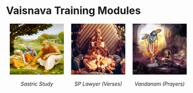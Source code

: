 # **Vaisnava Training Modules**

<div style="display: flex; justify-content: center; align-items: center;">
    <div style="margin: 0 10px; text-align: center;">
        <a href="https://nigamakalpataru108.github.io/Sastric_Study">
            <img src="images/sastric_study.jpg" alt="Sastric Study" width="160" height="140">
        </a>
        <p><em>Sastric Study</em></p>
    </div>
    <div style="margin: 0 10px; text-align: center;">
        <a href="https://nigamakalpataru108.github.io/SP_Lawyer">
            <img src="images/sp_lawyer.jpg" alt="SP Lawyer" width="160" height="140">
        </a>
        <p><em>SP Lawyer (Verses)</em></p>
    </div>
    <div style="margin: 0 10px; text-align: center;">
        <a href="https://nigamakalpataru108.github.io/Prayers">
            <img src="images/prayers.jpg" alt="Prayers" width="160" height="140">
        </a>
        <p><em>Vandanam (Prayers)</em></p>
    </div>
</div>






